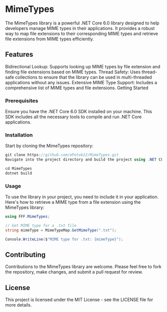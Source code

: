 # MimeTypes
The MimeTypes library is a powerful .NET Core 6.0 library designed to help developers manage MIME types in their applications. It provides a robust way to map file extensions to their corresponding MIME types and retrieve file extensions from MIME types efficiently.

## Features
Bidirectional Lookup: Supports looking up MIME types by file extension and finding file extensions based on MIME types.
Thread Safety: Uses thread-safe collections to ensure that the library can be used in multi-threaded applications without any issues.
Extensive MIME Type Support: Includes a comprehensive list of MIME types and file extensions.
Getting Started
### Prerequisites
Ensure you have the .NET Core 6.0 SDK installed on your machine. This SDK includes all the necessary tools to compile and run .NET Core applications.

### Installation
Start by cloning the MimeTypes repository:

``` csharp
git clone https://github.com/ePotok22/MimeTypes.git
Navigate into the project directory and build the project using .NET CLI:
```

``` csharp
cd MimeTypes
dotnet build
```
### Usage
To use the library in your project, you need to include it in your application. Here's how to retrieve a MIME type from a file extension using the MimeTypes library:

``` csharp
using FFF.MimeTypes;

// Get MIME type for a .txt file
string mimeType = MimeTypeMap.GetMimeType(".txt");

Console.WriteLine($"MIME type for .txt: {mimeType}");
```
## Contributing
Contributions to the MimeTypes library are welcome. Please feel free to fork the repository, make changes, and submit a pull request for review.

## License
This project is licensed under the MIT License - see the LICENSE file for more details.
